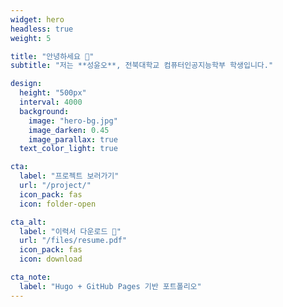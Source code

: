```yaml
---
widget: hero
headless: true
weight: 5

title: "안녕하세요 👋"
subtitle: "저는 **성윤오**, 전북대학교 컴퓨터인공지능학부 학생입니다."

design:
  height: "500px"
  interval: 4000
  background:
    image: "hero-bg.jpg"
    image_darken: 0.45
    image_parallax: true
  text_color_light: true

cta:
  label: "프로젝트 보러가기"
  url: "/project/"
  icon_pack: fas
  icon: folder-open

cta_alt:
  label: "이력서 다운로드 📄"
  url: "/files/resume.pdf"
  icon_pack: fas
  icon: download

cta_note:
  label: "Hugo + GitHub Pages 기반 포트폴리오"
---
```

